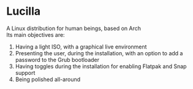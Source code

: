 # Lucilla

A Linux distribution for human beings, based on Arch\
Its main objectives are:
1. Having a light ISO, with a graphical live environment
2. Presenting the user, during the installation, with an option to add a password to the Grub bootloader
3. Having toggles during the installation for enabling Flatpak and Snap support
4. Being polished all-around

